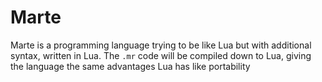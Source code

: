 # Marte
Marte is a programming language trying to be like Lua but with additional syntax, written in Lua.
The `.mr` code will be compiled down to Lua, giving the language the same advantages Lua has like portability
